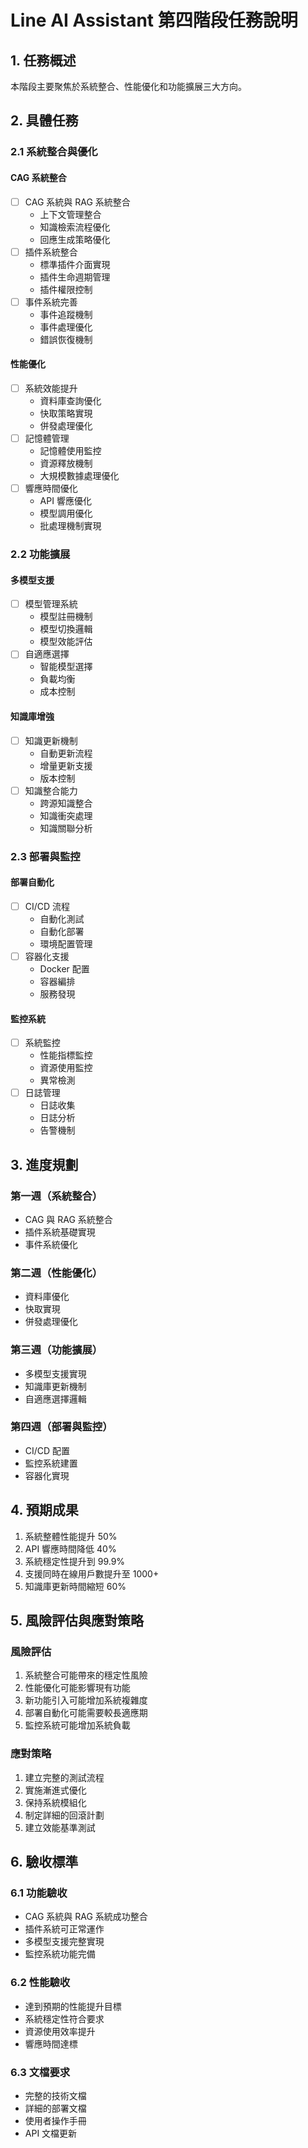 # Line AI Assistant 第四階段任務說明

## 1. 任務概述

本階段主要聚焦於系統整合、性能優化和功能擴展三大方向。

## 2. 具體任務

### 2.1 系統整合與優化

#### CAG 系統整合
- [ ] CAG 系統與 RAG 系統整合
  - 上下文管理整合
  - 知識檢索流程優化
  - 回應生成策略優化
- [ ] 插件系統整合
  - 標準插件介面實現
  - 插件生命週期管理
  - 插件權限控制
- [ ] 事件系統完善
  - 事件追蹤機制
  - 事件處理優化
  - 錯誤恢復機制

#### 性能優化
- [ ] 系統效能提升
  - 資料庫查詢優化
  - 快取策略實現
  - 併發處理優化
- [ ] 記憶體管理
  - 記憶體使用監控
  - 資源釋放機制
  - 大規模數據處理優化
- [ ] 響應時間優化
  - API 響應優化
  - 模型調用優化
  - 批處理機制實現

### 2.2 功能擴展

#### 多模型支援
- [ ] 模型管理系統
  - 模型註冊機制
  - 模型切換邏輯
  - 模型效能評估
- [ ] 自適應選擇
  - 智能模型選擇
  - 負載均衡
  - 成本控制

#### 知識庫增強
- [ ] 知識更新機制
  - 自動更新流程
  - 增量更新支援
  - 版本控制
- [ ] 知識整合能力
  - 跨源知識整合
  - 知識衝突處理
  - 知識關聯分析

### 2.3 部署與監控

#### 部署自動化
- [ ] CI/CD 流程
  - 自動化測試
  - 自動化部署
  - 環境配置管理
- [ ] 容器化支援
  - Docker 配置
  - 容器編排
  - 服務發現

#### 監控系統
- [ ] 系統監控
  - 性能指標監控
  - 資源使用監控
  - 異常檢測
- [ ] 日誌管理
  - 日誌收集
  - 日誌分析
  - 告警機制

## 3. 進度規劃

### 第一週（系統整合）
- CAG 與 RAG 系統整合
- 插件系統基礎實現
- 事件系統優化

### 第二週（性能優化）
- 資料庫優化
- 快取實現
- 併發處理優化

### 第三週（功能擴展）
- 多模型支援實現
- 知識庫更新機制
- 自適應選擇邏輯

### 第四週（部署與監控）
- CI/CD 配置
- 監控系統建置
- 容器化實現

## 4. 預期成果
1. 系統整體性能提升 50%
2. API 響應時間降低 40%
3. 系統穩定性提升到 99.9%
4. 支援同時在線用戶數提升至 1000+
5. 知識庫更新時間縮短 60%

## 5. 風險評估與應對策略

### 風險評估
1. 系統整合可能帶來的穩定性風險
2. 性能優化可能影響現有功能
3. 新功能引入可能增加系統複雜度
4. 部署自動化可能需要較長適應期
5. 監控系統可能增加系統負載

### 應對策略
1. 建立完整的測試流程
2. 實施漸進式優化
3. 保持系統模組化
4. 制定詳細的回滾計劃
5. 建立效能基準測試

## 6. 驗收標準

### 6.1 功能驗收
- CAG 系統與 RAG 系統成功整合
- 插件系統可正常運作
- 多模型支援完整實現
- 監控系統功能完備

### 6.2 性能驗收
- 達到預期的性能提升目標
- 系統穩定性符合要求
- 資源使用效率提升
- 響應時間達標

### 6.3 文檔要求
- 完整的技術文檔
- 詳細的部署文檔
- 使用者操作手冊
- API 文檔更新
